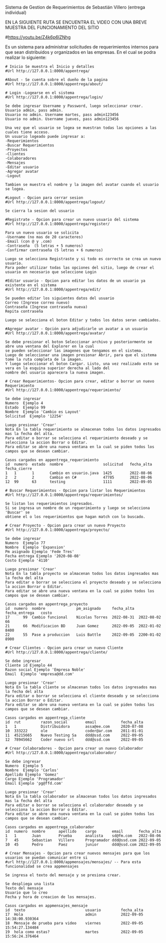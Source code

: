 Sistema de Gestion de Requerimientos de Sebastián Villero (entrega individual)

EN LA SIGUIENTE RUTA SE ENCUENTRA EL VIDEO CON UNA BREVE MUESTRA DEL FUNCIONAMIENTO DEL SITIO

#https://youtu.be/Z4k6p6lZNhg

Es un sistema para administrar solicitudes de requerimientos internos para que sean distribuidos y 
organizados en las empresas. En el cual se podra realizar lo siguiente:

    # Inicio Se muestra el Inicio y detalles
    #Url http://127.0.0.1:8000/appentrega/

	#About - Se cuenta sobre el dueño de la pagina
	#Url http://127.0.0.1:8000/appentrega/about/

	# Login -Logearse en el sistema
	#Url http://127.0.0.1:8000/appentrega/login/

	Se debe ingresar Username y Password, luego seleccionar crear.
	Usuario admin, pass admin.
	Usuario no admin. Username martes, pass admin123456
	Usuario no admin. Username jueves, pass admin123456

	Una vez que el usuario se logea se muestran todas las opciones a las cuales tiene acceso.
	Un usuario logeado puede ingresar a:
	-Requerimientos
	-Buscar Requerimientos
	-Proyectos
	-Clientes
	-Colaboradores
	-Mensajes
	-Editar usuario
	-Agregar avatar
	-Logout

	Tambien se muestra el nombre y la imagen del avatar cuando el usuario se logea.

	#Logout - Opcion para cerrar sesion
	#Url http://127.0.0.1:8000/appentrega/logout/

	Se cierra la sesion del usuario

	#Registrate - Opcion para crear un nuevo usuario del sistema
	#Url http://127.0.0.1:8000/appentrega/register/

	Para un nuevo usuario se solicita
	-Username (no mas de 20 caracteres)
	-Email (con @ y .com)
	-Contraseña  (5 letras + 5 numeros)
	-Confirmar contraseña (5 letras + 6 numeros)

	Luego se selecciona Registraste y si todo es correcto se crea un nuevo usuario.
	Para poder utilizar todas las opciones del sitio, luego de crear el usuario en necesario que seleccione Login

	#Editar usuario - Opcion para editar los datos de un usuario ya existente en el sistema
	#Url http://127.0.0.1:8000/appentrega/edit/

	Se pueden editar los siguientes datos del usuario
	Correo (Ingrese correo nuevo)
	Contraseña (Ingrese contraseña nueva)
	Repita contraseña

	Luego se selecciona el boton Editar y todos los datos seran cambiados. 

	#Agregar avatar - Opción para adjudicarle un avatar a un usuario
	#Url http://127.0.0.1:8000/appentrega/avatar/

	Se debe presionar el boton Seleccionar archivo y posteriormente se abre una ventana del Explorer en la cual
	se pueden seleccionar las imagenes que tengamos en el sistema.
	Luego de seleccionar una imagen presionar Abrir, para que el sistema tome la ruta completa de la imagen.
	Y luego seleccionar el boton Cargar. Listo, una vez realizado esto se vera en la esquina superior derecha al lado del 
	nombre del usuario aparecera la nueva imagen.

    # Crear Requerimientos- Opcion para crear, editar o borrar un nuevo Requerimiento
    #Url http://127.0.0.1:8000/appentrega/requerimiento/
	
	Se debe ingresar
	Numero  Ejemplo 4
	Estado  Ejemplo 99
	Nombre  Ejemplo 'Cambio es Layout'
	Solicitud  Ejemplo '12254'	
	
	Luego presionar 'Crear'
	Nota En la tabla requerimiento se almacenan todos los datos ingresados mas la fecha del alta.
	Para editar o borrar se selecciona el requerimiento deseado y se selecciona la accion Borrar o Editar.
	Para editar se abre una nueva ventana en la cual se piden todos los campos que se desean cambiar.

	Casos cargados en appentrega_requerimiento
	id	numero	estado	nombre					solicitud	fecha_alta	fecha_cierre
	1	1		1		Cambio en usuario.java	1425		2022-08-06	
	2	2		2		Cambio en C#			47785		2022-08-06	
	12	99		63		testing					1111		2022-09-05	

    # Buscar Requerimientos - Opcion para listar los Requerimientos
    #Url http://127.0.0.1:8000/appentrega/requerimientos/
	
	Se listan los requerimientos ingresados. 
	Si se ingresa un nombre de un requerimiento y luego se selecciona 'Buscar' se 
	obtiene el o los requerimientos que hagan match con lo buscado.

    # Crear Proyecto - Opcion para crear un nuevo Proyecto
    #Url http://127.0.0.1:8000/appentrega/proyecto/
	
	Se debe ingresar
	Numero  Ejemplo 77
	Nombre  Ejemplo 'Expansion'
	Pm asignado Ejemplo 'Fede Tres'	
	Fecha entrega Ejemplo '2020-08-08'
	Costo Ejemplo '4110'
	
	Luego presionar 'Crear'
	Nota En la tabla proyecto se almacenan todos los datos ingresados mas la fecha del alta
	Para editar o borrar se selecciona el proyecto deseado y se selecciona la accion Borrar o Editar.
	Para editar se abre una nueva ventana en la cual se piden todos los campos que se desean cambiar.

	Casos cargados en appentrega_proyecto
	id	numero	nombre				pm_asignado		fecha_alta	fecha_entrega	costo
	17		99	Cambio funcional	Nicolas Torres	2022-08-31	2022-08-02		66
	21		66	Modificacion BD		Juan Gomez		2022-09-05	2022-01-02		8400
	22		55	Pase a produccion	Luis Battle		2022-09-05	2200-01-02		8900	

    # Crear Clientes - Opcion para crear un nuevo Cliente
    #Url http://127.0.0.1:8000/appentrega/cliente/
	
	Se debe ingresar
	Cliente id Ejemplo 44
	Razon social Ejemplo 'Empresa Noble'
	Email  Ejemplo 'empresa@dd.com'	
	
	Luego presionar 'Crear'
	Nota En la tabla cliente se almacenan todos los datos ingresados mas la fecha del alta
	Para editar o borrar se selecciona el cliente deseado y se selecciona la accion Borrar o Editar.
	Para editar se abre una nueva ventana en la cual se piden todos los campos que se desean cambiar.

	Casos cargados en appentrega_cliente
	id	rut			razon_social		email			fecha_alta
	1	1			Distribuidora		assa@ee.com		2020-07-08
	10	333222		ole					coder@ar.com	2011-01-01
	11	45215665	Nuevo Testing Sa	ddd@ssd.com		2022-09-05
	12	78945662	Coder nuevo srl		ddd@ssd.com		2022-09-05

    # Crear Colaboradores - Opcion para crear un nuevo Colaborador
    #Url http://127.0.0.1:8000/appentrega/colaborador/
	
	Se debe ingresar
	Numero  Ejemplo 5
	Nombre  Ejemplo 'Carlos'
	Apellido Ejemplo 'Gomez'
	Cargo Ejemplo 'Programador'
	Email Ejemplo 'pg@ffd.com'	
	
	Luego presionar 'Crear'
	Nota En la tabla colaborador se almacenan todos los datos ingresados mas la fecha del alta
	Para editar o borrar se selecciona el colaborador deseado y se selecciona la accion Borrar o Editar.
	Para editar se abre una nueva ventana en la cual se piden todos los campos que se desean cambiar.

	Casos cargados en appentrega_colaborador
	id	numero	nombre		apellido	cargo		email		fecha_alta
	1	1		Juan		Prueba		analista	sd@fm.com	2022-08-06
	7	45		Sebastian	Villero		Programador	ddd@ssd.com	2022-09-05
	10	45		Pedro		Paez		junior		ddd@ssd.com	2022-09-05		

	# Crear Mensajes - Opcion para crear nuevos mensajes para que los usuarios se puedan comunicar entre si
	#url http://127.0.0.1:8000/appmensajes/mensajes/ -- Para esta funcionalidad se crea appmensajes

	Se ingresa el texto del mensaje y se presiona crear.

	Se despliega una lista
	Texto del mensaje
	Usuario que lo creo
	Fecha y hora de creacion de los mensajes.

	Casos cargados en appmensajes_mensaje
	id	texto							usuario			fecha_alta
	17	Hola							admin			2022-09-05 14:38:00.930364
	18	Mensaje de prueba para video	viernes			2022-09-05 15:54:27.134484
	19	hola como estas?				martes			2022-09-05 15:56:24.376464


	
